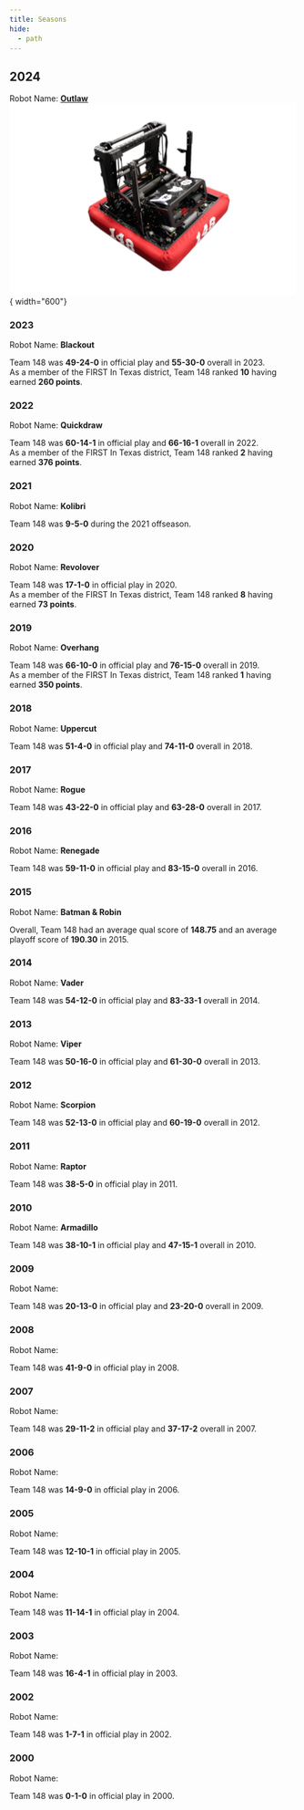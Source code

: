 ```yaml
---
title: Seasons
hide:
  - path
---
```

## 2024
Robot Name: [**Outlaw**](https://www.youtube.com/watch?v=npZ0VlJPNRU)
![Outlaw](./2024/Outlaw.png){ width="600"}


### 2023
Robot Name: **Blackout**

Team 148 was **49-24-0** in official play and **55-30-0** overall in 2023.<br>
As a member of the FIRST In Texas district, Team 148 ranked **10** having earned **260 points**.


### 2022
Robot Name: **Quickdraw**

Team 148 was **60-14-1** in official play and **66-16-1** overall in 2022. <br>
As a member of the FIRST In Texas district, Team 148 ranked **2** having earned **376 points**.


### 2021
Robot Name: **Kolibri**

Team 148 was **9-5-0** during the 2021 offseason.


### 2020
Robot Name: **Revolover**

Team 148 was **17-1-0** in official play in 2020.<br>
As a member of the FIRST In Texas district, Team 148 ranked **8** having earned **73 points**.


### 2019
Robot Name: **Overhang**

Team 148 was **66-10-0** in official play and **76-15-0** overall in 2019.<br>
As a member of the FIRST In Texas district, Team 148 ranked **1** having earned **350 points**.


### 2018
Robot Name: **Uppercut**

Team 148 was **51-4-0** in official play and **74-11-0** overall in 2018.


### 2017
Robot Name: **Rogue**

Team 148 was **43-22-0** in official play and **63-28-0** overall in 2017.


### 2016
Robot Name: **Renegade**

Team 148 was **59-11-0** in official play and **83-15-0** overall in 2016.


### 2015
Robot Name: **Batman & Robin**

Overall, Team 148 had an average qual score of **148.75** and an average playoff score of **190.30** in 2015.


### 2014
Robot Name: **Vader**

Team 148 was **54-12-0** in official play and **83-33-1** overall in 2014.


### 2013
Robot Name: **Viper**

Team 148 was **50-16-0** in official play and **61-30-0** overall in 2013.


### 2012
Robot Name: **Scorpion**

Team 148 was **52-13-0** in official play and **60-19-0** overall in 2012.


### 2011
Robot Name: **Raptor**

Team 148 was **38-5-0** in official play in 2011.


### 2010
Robot Name: **Armadillo**

Team 148 was **38-10-1** in official play and **47-15-1** overall in 2010.


### 2009
Robot Name: 

Team 148 was **20-13-0** in official play and **23-20-0** overall in 2009.


### 2008
Robot Name: 

Team 148 was **41-9-0** in official play in 2008.


### 2007
Robot Name: 

Team 148 was **29-11-2** in official play and **37-17-2** overall in 2007.


### 2006
Robot Name: 

Team 148 was **14-9-0** in official play in 2006.


### 2005
Robot Name: 

Team 148 was **12-10-1** in official play in 2005.


### 2004
Robot Name: 

Team 148 was **11-14-1** in official play in 2004.


### 2003
Robot Name: 

Team 148 was **16-4-1** in official play in 2003.


### 2002
Robot Name: 

Team 148 was **1-7-1** in official play in 2002.


### 2000
Robot Name: 

Team 148 was **0-1-0** in official play in 2000.